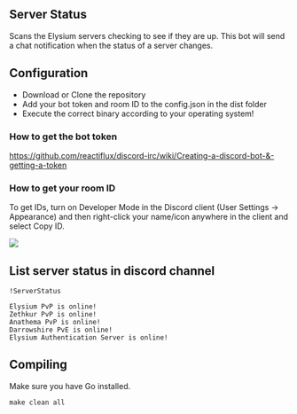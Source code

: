 ## Server Status

Scans the Elysium servers checking to see if they are up.
This bot will send a chat notification when the status of a server changes.

## Configuration

- Download or Clone the repository
- Add your bot token and room ID to the config.json in the dist folder
- Execute the correct binary according to your operating system!

### How to get the bot token
https://github.com/reactiflux/discord-irc/wiki/Creating-a-discord-bot-&-getting-a-token

### How to get your room ID

To get IDs, turn on Developer Mode in the Discord client (User Settings -> Appearance) and then right-click your name/icon anywhere in the client and select Copy ID.

<img src="https://camo.githubusercontent.com/9f759ec8b45a6e9dd2242bc64c82897c74f84a25/687474703a2f2f692e696d6775722e636f6d2f47684b70424d512e676966"/>

## List server status in discord channel

`!ServerStatus`

```
Elysium PvP is online!
Zethkur PvP is online!
Anathema PvP is online!
Darrowshire PvE is online!
Elysium Authentication Server is online!
```

## Compiling

Make sure you have Go installed.

`make clean all`
